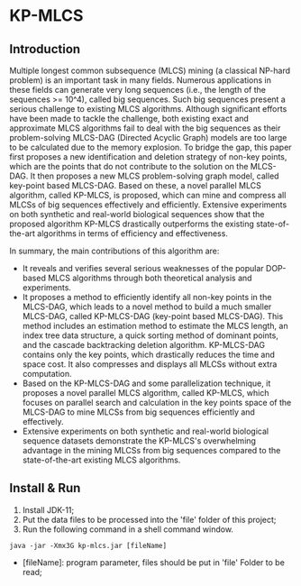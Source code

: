 # KP-MLCS
## Introduction
Multiple longest common subsequence (MLCS) mining (a classical NP-hard problem) is an important task in many fields. Numerous applications in these fields can generate very long sequences (i.e., the length of the sequences >= 10^4), called big sequences. Such big sequences present a serious challenge to existing MLCS algorithms. Although significant efforts have been made to tackle the challenge, both existing exact and approximate MLCS algorithms fail to deal with the big sequences as their problem-solving MLCS-DAG (Directed Acyclic Graph) models are too large to be calculated due to the memory explosion. To bridge the gap, this paper first proposes a new identification and deletion strategy of non-key points, which are the points that do not contribute to the solution on the MLCS-DAG. It then proposes a new MLCS problem-solving graph model, called key-point based MLCS-DAG. Based on these, a novel parallel MLCS algorithm, called KP-MLCS, is proposed, which can mine and compress all MLCSs of big sequences effectively and efficiently. Extensive experiments on both synthetic and real-world biological sequences show that the proposed algorithm KP-MLCS drastically outperforms the existing state-of-the-art algorithms in terms of efficiency and effectiveness.

In summary, the main contributions of this algorithm are:
 - It reveals and verifies several serious weaknesses of the popular DOP-based MLCS algorithms through both theoretical analysis and experiments.
 - It proposes a method to efficiently identify all non-key points in the MLCS-DAG, which leads to a novel method to build a much smaller MLCS-DAG, called KP-MLCS-DAG (key-point based MLCS-DAG). This method includes an estimation method to estimate the MLCS length, an index tree data structure, a quick sorting method of dominant points, and the cascade backtracking deletion algorithm. KP-MLCS-DAG contains only the key points, which drastically reduces the time and space cost. It also compresses and displays all MLCSs without extra computation.
 - Based on the KP-MLCS-DAG and some parallelization technique, it proposes a novel parallel MLCS algorithm, called KP-MLCS, which focuses on parallel search and calculation in the key points space of the MLCS-DAG to mine MLCSs from big sequences efficiently and effectively.
 - Extensive experiments on both synthetic and real-world biological sequence datasets demonstrate the KP-MLCS's overwhelming  advantage in the mining MLCSs from big sequences compared to the state-of-the-art existing MLCS algorithms.
## Install & Run

 1. Install JDK-11;
 2. Put the data files to be processed into the 'file' folder of this project;
 3. Run the following command in a shell command window.
```
java -jar -Xmx3G kp-mlcs.jar [fileName]
```
 - [fileName]: program parameter, files should be put in 'file' Folder to be read;
